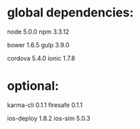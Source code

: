 # global dependencies:

node 5.0.0
npm 3.3.12

bower 1.6.5
gulp 3.9.0

cordova 5.4.0
ionic 1.7.8


# optional:

karma-cli 0.1.1
firesafe 0.1.1

ios-deploy 1.8.2
ios-sim 5.0.3
